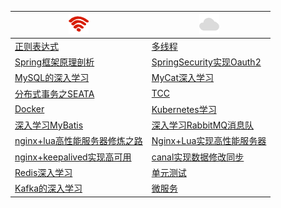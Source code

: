 

|![1](files/network-1.png)|![2](./files/cloud.png)|
| ---- | ---- |
|[正则表达式](./regular-expression/README.MD)|[多线程](./multi-thread/README.MD)|
|[Spring框架原理剖析](./framework-spring-boot/README.MD)|[SpringSecurity实现Oauth2](https://github.com/chenanddom/security-learnning)|
|[MySQL的深入学习](./database-mysql/README.MD)|[MyCat深入学习](./database-component-mycat/README.MD)|
|[分布式事务之SEATA](./distributed-transaction/SEATA.MD)|[TCC](./)|
|[Docker](./)|[Kubernetes学习](./kubernetes-learning/README.MD)|
|[深入学习MyBatis](./framework-mybatis/README.MD)|[深入学习RabbitMQ消息队](./mq-rabbitmq/README.MD)|
|[nginx+lua高性能服务器修炼之路](./middlewares-nginx/README.MD)|[Nginx+Lua实现高性能服务器](https://github.com/chenanddom/lua-train)|
|[nginx+keepalived实现高可用](./hegh-available-keepalived/README.MD)|[canal实现数据修改同步](./synchronous-databases-canal/README.MD)|
|[Redis深入学习](./database-redis/README.MD)|[单元测试](https://github.com/chenanddom/check-api)|
|[Kafka的深入学习](./mq-kafka/README.MD)|[微服务](./)|












